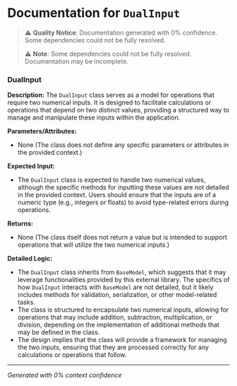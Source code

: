 # Documentation for `DualInput`

> ⚠️ **Quality Notice**: Documentation generated with 0% confidence. Some dependencies could not be fully resolved.


> ⚠️ **Note**: Some dependencies could not be fully resolved. Documentation may be incomplete.
### DualInput

**Description:**
The `DualInput` class serves as a model for operations that require two numerical inputs. It is designed to facilitate calculations or operations that depend on two distinct values, providing a structured way to manage and manipulate these inputs within the application.

**Parameters/Attributes:**
- None (The class does not define any specific parameters or attributes in the provided context.)

**Expected Input:**
- The `DualInput` class is expected to handle two numerical values, although the specific methods for inputting these values are not detailed in the provided context. Users should ensure that the inputs are of a numeric type (e.g., integers or floats) to avoid type-related errors during operations.

**Returns:**
- None (The class itself does not return a value but is intended to support operations that will utilize the two numerical inputs.)

**Detailed Logic:**
- The `DualInput` class inherits from `BaseModel`, which suggests that it may leverage functionalities provided by this external library. The specifics of how `DualInput` interacts with `BaseModel` are not detailed, but it likely includes methods for validation, serialization, or other model-related tasks.
- The class is structured to encapsulate two numerical inputs, allowing for operations that may include addition, subtraction, multiplication, or division, depending on the implementation of additional methods that may be defined in the class.
- The design implies that the class will provide a framework for managing the two inputs, ensuring that they are processed correctly for any calculations or operations that follow.

---
*Generated with 0% context confidence*
